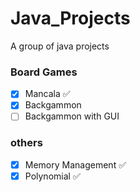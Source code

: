 # Java_Projects
A group of java projects

### Board Games
- [x] Mancala :white_check_mark:
- [x] Backgammon
- [ ] Backgammon with GUI
### others
- [x] Memory Management :white_check_mark:
- [x] Polynomial :white_check_mark:
